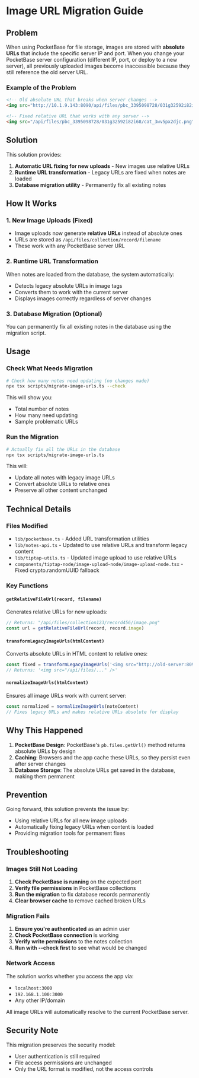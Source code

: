 # Image URL Migration Guide

## Problem

When using PocketBase for file storage, images are stored with **absolute URLs** that include the specific server IP and port. When you change your PocketBase server configuration (different IP, port, or deploy to a new server), all previously uploaded images become inaccessible because they still reference the old server URL.

### Example of the Problem

```html
<!-- Old absolute URL that breaks when server changes -->
<img src="http://10.1.9.143:8090/api/files/pbc_3395098728/031g32592i82i68/cat_3wv5px2djc.png" />

<!-- Fixed relative URL that works with any server -->
<img src="/api/files/pbc_3395098728/031g32592i82i68/cat_3wv5px2djc.png" />
```

## Solution

This solution provides:

1. **Automatic URL fixing for new uploads** - New images use relative URLs
2. **Runtime URL transformation** - Legacy URLs are fixed when notes are loaded
3. **Database migration utility** - Permanently fix all existing notes

## How It Works

### 1. New Image Uploads (Fixed)

- Image uploads now generate **relative URLs** instead of absolute ones
- URLs are stored as `/api/files/collection/record/filename` 
- These work with any PocketBase server URL

### 2. Runtime URL Transformation

When notes are loaded from the database, the system automatically:
- Detects legacy absolute URLs in image tags
- Converts them to work with the current server
- Displays images correctly regardless of server changes

### 3. Database Migration (Optional)

You can permanently fix all existing notes in the database using the migration script.

## Usage

### Check What Needs Migration

```bash
# Check how many notes need updating (no changes made)
npx tsx scripts/migrate-image-urls.ts --check
```

This will show you:
- Total number of notes
- How many need updating
- Sample problematic URLs

### Run the Migration

```bash
# Actually fix all the URLs in the database
npx tsx scripts/migrate-image-urls.ts
```

This will:
- Update all notes with legacy image URLs
- Convert absolute URLs to relative ones
- Preserve all other content unchanged

## Technical Details

### Files Modified

- `lib/pocketbase.ts` - Added URL transformation utilities
- `lib/notes-api.ts` - Updated to use relative URLs and transform legacy content
- `lib/tiptap-utils.ts` - Updated image upload to use relative URLs
- `components/tiptap-node/image-upload-node/image-upload-node.tsx` - Fixed crypto.randomUUID fallback

### Key Functions

#### `getRelativeFileUrl(record, filename)`
Generates relative URLs for new uploads:
```typescript
// Returns: "/api/files/collection123/record456/image.png"
const url = getRelativeFileUrl(record, record.image)
```

#### `transformLegacyImageUrls(htmlContent)`
Converts absolute URLs in HTML content to relative ones:
```typescript
const fixed = transformLegacyImageUrls('<img src="http://old-server:8090/api/files/..." />')
// Returns: '<img src="/api/files/..." />'
```

#### `normalizeImageUrls(htmlContent)`
Ensures all image URLs work with current server:
```typescript
const normalized = normalizeImageUrls(noteContent)
// Fixes legacy URLs and makes relative URLs absolute for display
```

## Why This Happened

1. **PocketBase Design**: PocketBase's `pb.files.getUrl()` method returns absolute URLs by design
2. **Caching**: Browsers and the app cache these URLs, so they persist even after server changes
3. **Database Storage**: The absolute URLs get saved in the database, making them permanent

## Prevention

Going forward, this solution prevents the issue by:
- Using relative URLs for all new image uploads
- Automatically fixing legacy URLs when content is loaded
- Providing migration tools for permanent fixes

## Troubleshooting

### Images Still Not Loading

1. **Check PocketBase is running** on the expected port
2. **Verify file permissions** in PocketBase collections
3. **Run the migration** to fix database records permanently
4. **Clear browser cache** to remove cached broken URLs

### Migration Fails

1. **Ensure you're authenticated** as an admin user
2. **Check PocketBase connection** is working
3. **Verify write permissions** to the notes collection
4. **Run with --check first** to see what would be changed

### Network Access

The solution works whether you access the app via:
- `localhost:3000`
- `192.168.1.100:3000` 
- Any other IP/domain

All image URLs will automatically resolve to the current PocketBase server.

## Security Note

This migration preserves the security model:
- User authentication is still required
- File access permissions are unchanged  
- Only the URL format is modified, not the access controls 